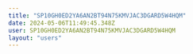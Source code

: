 ```yaml
---
title: "SP10GH0ED2YA6AN2BT94N75KMVJAC3DGARD5W4HQM"
date: 2024-05-06T11:49:45.348Z
user: SP10GH0ED2YA6AN2BT94N75KMVJAC3DGARD5W4HQM
layout: "users"
---
```

    